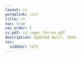 ```yaml
---
layout: cv
permalink: /cv/
title: cv
nav: true
nav_order: 5
cv_pdf: cv_roger_ferran.pdf
description: Updated April, 2024
toc:
  sidebar: left
---
```

